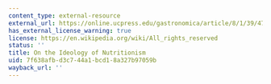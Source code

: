 ```yaml
---
content_type: external-resource
external_url: https://online.ucpress.edu/gastronomica/article/8/1/39/47129/On-the-Ideology-of-Nutritionism
has_external_license_warning: true
license: https://en.wikipedia.org/wiki/All_rights_reserved
status: ''
title: On the Ideology of Nutritionism
uid: 7f638afb-d3c7-44a1-bcd1-8a327b97059b
wayback_url: ''
---
```


